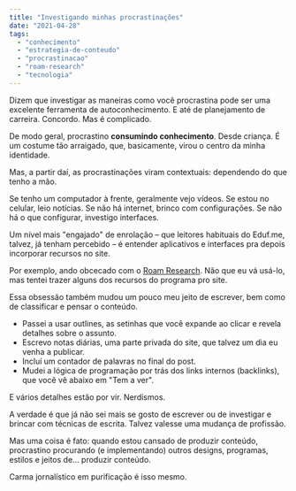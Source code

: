 ```yaml
---
title: "Investigando minhas procrastinações"
date: "2021-04-28"
tags: 
  - "conhecimento"
  - "estrategia-de-conteudo"
  - "procrastinacao"
  - "roam-research"
  - "tecnologia"
---
```


Dizem que investigar as maneiras como você procrastina pode ser uma excelente ferramenta de autoconhecimento. E até de planejamento de carreira. Concordo. Mas é complicado.

De modo geral, procrastino **consumindo conhecimento**. Desde criança. É um costume tão arraigado, que, basicamente, virou o centro da minha identidade.

Mas, a partir daí, as procrastinações viram contextuais: dependendo do que tenho a mão.

Se tenho um computador à frente, geralmente vejo vídeos. Se estou no celular, leio notícias. Se não há internet, brinco com configurações. Se não há o que configurar, investigo interfaces.

Um nível mais "engajado" de enrolação – que leitores habituais do Eduf.me, talvez, já tenham percebido – é entender aplicativos e interfaces pra depois incorporar recursos no site.

Por exemplo, ando obcecado com o [Roam Research](https://roamresearch.com/). Não que eu vá usá-lo, mas tentei trazer alguns dos recursos do programa pro site.

Essa obsessão também mudou um pouco meu jeito de escrever, bem como de classificar e pensar o conteúdo.

- Passei a usar outlines, as setinhas que você expande ao clicar e revela detalhes sobre o assunto.
- Escrevo notas diárias, uma parte privada do site, que talvez um dia eu venha a publicar.
- Incluí um contador de palavras no final do post.
- Mudei a lógica de programação por trás dos links internos (backlinks), que você vê abaixo em "Tem a ver".

E vários detalhes estão por vir. Nerdismos.

A verdade é que já não sei mais se gosto de escrever ou de investigar e brincar com técnicas de escrita. Talvez valesse uma mudança de profissão.

Mas uma coisa é fato: quando estou cansado de produzir conteúdo, procrastino procurando (e implementando) outros designs, programas, estilos e jeitos de… produzir conteúdo.

Carma jornalístico em purificação é isso mesmo.
